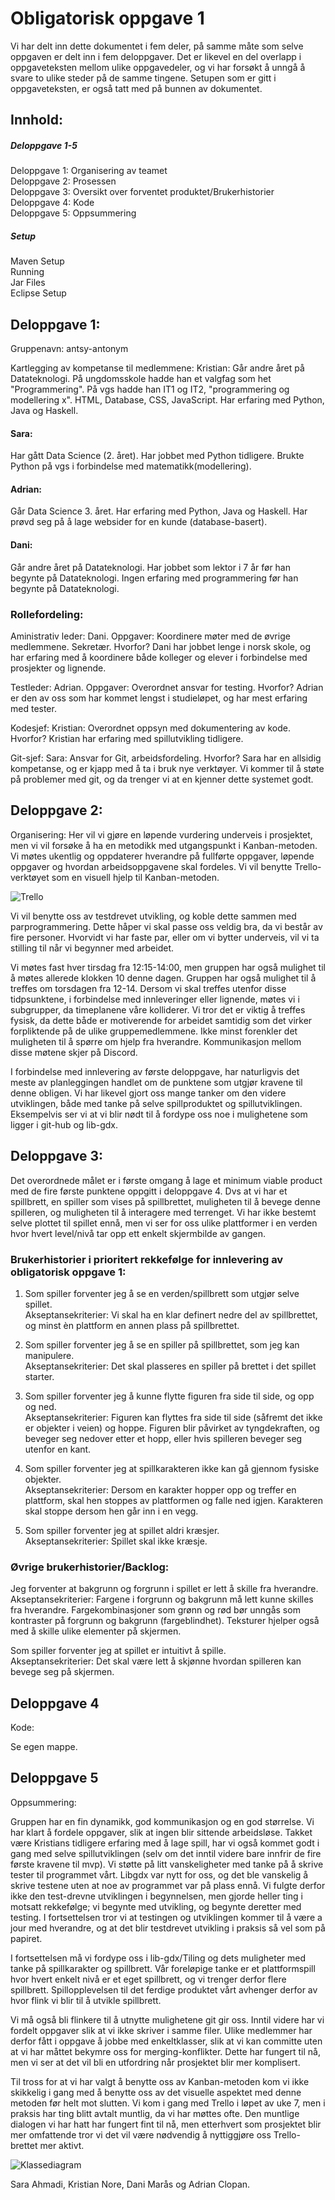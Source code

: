 # Obligatorisk oppgave 1

Vi har delt inn dette dokumentet i fem deler, på samme måte som selve oppgaven
er delt inn i fem deloppgaver. Det er likevel en del overlapp i oppgaveteksten
mellom ulike oppgavedeler, og vi har forsøkt å unngå å svare to ulike steder på de samme tingene. Setupen som er gitt i oppgaveteksten, er også tatt med på bunnen av dokumentet.

## Innhold:
##### Deloppgave 1-5
Deloppgave 1: Organisering av teamet  
Deloppgave 2: Prosessen  
Deloppgave 3: Oversikt over forventet produktet/Brukerhistorier  
Deloppgave 4: Kode   
Deloppgave 5: Oppsummering  

##### Setup
Maven Setup  
Running  
Jar Files  
Eclipse Setup  




## Deloppgave 1:
Gruppenavn: antsy-antonym

Kartlegging av kompetanse til medlemmene:
Kristian: Går andre året på Datateknologi. På ungdomsskole hadde 
han et valgfag som het "Programmering". På vgs hadde han IT1 og IT2, 
"programmering og modellering x".
HTML, Database, CSS, JavaScript. Har erfaring med Python, Java og Haskell.

#### Sara:
Har gått Data Science (2. året). Har jobbet med Python tidligere. 
Brukte Python på vgs i forbindelse med matematikk(modellering).

#### Adrian:
Går Data Science 3. året. Har erfaring med Python, Java og Haskell. 
Har prøvd seg på å lage websider for en kunde (database-basert).

#### Dani: 
Går andre året på Datateknologi. Har jobbet som lektor i 7 år før han 
begynte på Datateknologi. Ingen erfaring med programmering før han begynte på 
Datateknologi.

### Rollefordeling:
Aministrativ leder: Dani. Oppgaver: Koordinere møter med de øvrige medlemmene. Sekretær.
Hvorfor? Dani har jobbet lenge i norsk skole, og har erfaring med å koordinere både kolleger og elever i forbindelse med prosjekter og lignende.  

Testleder: Adrian. Oppgaver: Overordnet ansvar for testing.
Hvorfor? Adrian er den av oss som har kommet lengst i studieløpet, og har mest erfaring med tester.  

Kodesjef: Kristian: Overordnet oppsyn med dokumentering av kode.
Hvorfor? Kristian har erfaring med spillutvikling tidligere.    


Git-sjef: Sara: Ansvar for Git, arbeidsfordeling.
Hvorfor? Sara har en allsidig kompetanse, og er kjapp med å ta i bruk nye verktøyer. Vi kommer til å støte på problemer med git, og da trenger vi at en kjenner dette systemet godt.  

## Deloppgave 2:
Organisering:
Her vil vi gjøre en løpende vurdering underveis i prosjektet, men vi vil forsøke å ha en metodikk 
med utgangspunkt i Kanban-metoden. Vi møtes ukentlig og oppdaterer hverandre på fullførte oppgaver,
løpende oppgaver og hvordan arbeidsoppgavene skal fordeles. Vi vil benytte Trello-verktøyet som en visuell hjelp til Kanban-metoden.

![Trello](https://git.app.uib.no/inf112-oblig/inf112.22v.libgdx-template/-/commit/c9f6679fa2b14c7f3150eaa59e795adceeaf04b5)

Vi vil benytte oss av testdrevet utvikling, og koble dette sammen med parprogrammering. Dette håper
vi skal passe oss veldig bra, da vi består av fire personer. Hvorvidt vi har faste par, eller om vi 
bytter underveis, vil vi ta stilling til når vi begynner med arbeidet. 

Vi møtes fast hver tirsdag fra 12:15-14:00, men gruppen har også mulighet til å møtes allerede klokken 10 denne
dagen. Gruppen har også mulighet til å treffes om torsdagen fra 12-14. Dersom vi skal treffes utenfor disse tidpsunktene,
i forbindelse med innleveringer eller lignende, møtes vi i subgrupper, da timeplanene våre kolliderer. Vi tror det er viktig
å treffes fysisk, da dette både er motiverende for arbeidet samtidig som det virker forpliktende på de ulike gruppemedlemmene.
Ikke minst forenkler det muligheten til å spørre om hjelp fra hverandre. Kommunikasjon mellom disse møtene skjer på Discord.

I forbindelse med innlevering av første deloppgave, har naturligvis det meste av planleggingen handlet om de punktene som utgjør 
kravene til denne obligen. Vi har likevel gjort oss mange tanker om den videre utviklingen, både med tanke på selve spillproduktet
og spillutviklingen. Eksempelvis ser vi at vi blir nødt til å fordype oss noe i mulighetene som ligger i git-hub og lib-gdx. 

## Deloppgave 3:
Det overordnede målet er i første omgang å lage et minimum viable product med de fire første punktene oppgitt i deloppgave 4. 
Dvs at vi har et spillbrett, en spiller som vises på spillbrettet, muligheten til å bevege denne spilleren, og muligheten til å interagere med terrenget. Vi har ikke bestemt selve plottet til spillet ennå, men vi ser for oss ulike plattformer i en verden hvor hvert level/nivå tar opp ett enkelt skjermbilde av gangen. 

### Brukerhistorier i prioritert rekkefølge for innlevering av obligatorisk oppgave 1:
1) Som spiller forventer jeg å se en verden/spillbrett som utgjør selve spillet.  
Akseptansekriterier: Vi skal ha en klar definert nedre del av spillbrettet, og minst èn plattform en annen plass på spillbrettet.

2) Som spiller forventer jeg å se en spiller på spillbrettet, som jeg kan manipulere.  
Akseptansekriterier: Det skal plasseres en spiller på brettet i det spillet starter.

3) Som spiller forventer jeg å kunne flytte figuren fra side til side, og opp og ned.  
Akseptansekriterier: Figuren kan flyttes fra side til side (såfremt det ikke er objekter i veien) og hoppe. Figuren blir påvirket
av tyngdekraften, og beveger seg nedover etter et hopp, eller hvis spilleren beveger seg utenfor en kant.

4) Som spiller forventer jeg at spillkarakteren ikke kan gå gjennom fysiske objekter.  
Akseptansekriterier: Dersom en karakter hopper opp og treffer en plattform, skal hen stoppes av plattformen og falle ned igjen. Karakteren skal stoppe dersom hen går inn i en vegg.

5) Som spiller forventer jeg at spillet aldri kræsjer.  
Akseptansekriterier: Spillet skal ikke kræsje.

### Øvrige brukerhistorier/Backlog:
Jeg forventer at bakgrunn og forgrunn i spillet er lett å skille fra hverandre.  
Akseptansekriterier: Fargene i forgrunn og bakgrunn må lett kunne skilles fra hverandre. Fargekombinasjoner som grønn og rød bør unngås 
som kontraster på forgrunn og bakgrunn (fargeblindhet). Teksturer hjelper også med å skille ulike elementer på skjermen.

Som spiller forventer jeg at spillet er intuitivt å spille.  
Akseptansekriterier: Det skal være lett å skjønne hvordan spilleren kan bevege seg på skjermen.

## Deloppgave 4
Kode:

Se egen mappe.


## Deloppgave 5 
Oppsummering:

Gruppen har en fin dynamikk, god kommunikasjon og en god størrelse. Vi har klart å fordele oppgaver, slik at ingen blir sittende arbeidsløse.
Takket være Kristians tidligere erfaring med å lage spill, har vi også kommet godt i gang med selve spillutviklingen (selv om det inntil videre bare innfrir de fire første kravene til mvp). Vi støtte på litt vanskeligheter med tanke på å skrive tester til programmet vårt. Libgdx var nytt for oss, og det ble vanskelig å skrive testene uten at noe av programmet var på plass ennå. Vi fulgte derfor ikke den test-drevne utviklingen i begynnelsen, men gjorde heller ting i motsatt rekkefølge; vi begynte med utvikling, og begynte deretter med testing. I fortsettelsen tror vi at testingen og utviklingen kommer til å være a jour med hverandre, og at det blir testdrevet utvikling i praksis så vel som på papiret.

I fortsettelsen må vi fordype oss i lib-gdx/Tiling og dets muligheter med tanke på spillkarakter og spillbrett. Vår foreløpige tanke er et plattformspill hvor hvert enkelt nivå er et eget spillbrett, og vi trenger derfor flere spillbrett. Spillopplevelsen til det ferdige produktet vårt avhenger derfor av hvor flink vi blir til å utvikle spillbrett.

Vi må også bli flinkere til å utnytte mulighetene git gir oss. Inntil videre har vi fordelt oppgaver slik at vi ikke skriver i samme filer. Ulike medlemmer har derfor fått i oppgave å jobbe med enkeltklasser, slik at vi kan committe uten at vi har måttet bekymre oss for merging-konflikter. Dette har fungert til nå, men vi ser at det vil bli en utfordring når prosjektet blir mer komplisert.

Til tross for at vi har valgt å benytte oss av Kanban-metoden kom vi ikke skikkelig i gang med å benytte oss av  det visuelle aspektet med denne metoden før helt mot slutten. Vi kom i gang med Trello i løpet av uke 7, men i praksis har ting blitt avtalt muntlig, da vi har møttes ofte. Den muntlige dialogen vi har hatt har fungert fint til nå, men etterhvert som prosjektet blir mer omfattende tror vi det vil være nødvendig å nyttiggjøre oss Trello-brettet mer aktivt. 



![Klassediagram](https://git.app.uib.no/inf112-oblig/inf112.22v.libgdx-template/-/raw/67f497b2b0c8d12f5aa9e5a377cb41f8f4cf262b/IMG_1061.jpg)


Sara Ahmadi, Kristian Nore, Dani Marås og Adrian Clopan.

